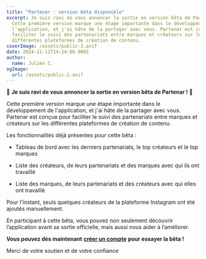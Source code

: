 ```yaml
---
title: "Partenar : version bêta disponible"
excerpt: Je suis ravi de vous annoncer la sortie en version bêta de Partenar !
  Cette première version marque une étape importante dans le développement de
  l'application, et j'ai hâte de la partager avec vous. Partenar est conçue pour
  faciliter le suivi des partenariats entre marques et créateurs sur les
  différentes plateformes de création de contenu.
coverImage: /assets/public-2.avif
date: 2024-11-12T14:24:00.000Z
author:
  name: Julien C.
ogImage:
  url: /assets/public-2.avif
---
```

🎉 **Je suis ravi de vous annoncer la sortie en version bêta de Partenar !** 🎉

Cette première version marque une étape importante dans le développement de l'application, et j'ai hâte de la partager avec vous. Partenar est conçue pour faciliter le suivi des partenariats entre marques et créateurs sur les différentes plateformes de création de contenu.

Les fonctionnalités déjà présentes pour cette bêta :

*   Tableau de bord avec les derniers partenariats, le top créateurs et le top marques
    
*   Liste des créateurs, de leurs partenariats et des marques avec qui ils ont travaillé
    
*   Liste des marques, de leurs partenariats et des créateurs avec qui elles ont travaillé
    

Pour l'instant, seuls quelques créateurs de la plateforme Instagram ont été ajoutés manuellement.

En participant à cette bêta, vous pouvez non seulement découvrir l’application avant sa sortie officielle, mais aussi nous aider à l’améliorer.

**Vous pouvez dès maintenant** [**créer un compte**](https://app.partenar.com/register) **pour essayer la bêta !**

Merci de votre soutien et de votre confiance
